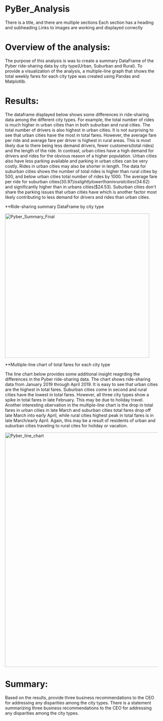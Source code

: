 # PyBer_Analysis
There is a title, and there are multiple sections
Each section has a heading and subheading
Links to images are working and displayed correctly
# Overview of the analysis:
The purpose of this analysis is was to create a summary DataFrame of the Pyber ride-sharing data by city type(Urban, Suburban and Rural). To provide a visualization of the analysis, a multiple-line graph that shows the total weekly fares for each city type was created using Pandas and Matplotlib.

# Results: 
The dataframe displayed below shows some differences in ride-sharing data among the different city types. For example, the total number of rides is much higher in urban cities than in both suburban and rural cities. The total number of drivers is also highest in urban cities. It is not surprising to see that urban cities have the most in total fares. However, the average fare per ride and average fare per driver is highest in rural areas. This is most likely due to there being less demand drivers, fewer customers(total rides) and the length of the ride. In contrast, urban cities have a high demand for drivers and rides for the obvious reason of a higher population. Urban cities also have less parking available and parking in urban cities can be very costly. Rides in urban cities may also be shorter in length. The data for suburban cities shows the number of total rides is higher than rural cities by 500, and below urban cities total number of rides by 1000. The average fare per ride for suburban cities($30.97) is slightly lower than in rural cities($34.62) and significantly higher than in urbans cities($24.53). Suburban cities don't share the parking issues that urban cities have which is another factor most likely contributing to less demand for drivers and rides than urban cities.

**Ride-sharing summary DataFrame by city type

<img width="475" alt="Pyber_Summary_Final" src="https://user-images.githubusercontent.com/78699465/112760674-dc29fa80-8fc5-11eb-80f5-d967a02dc5ba.png">





**Multiple-line chart of total fares for each city type

The line chart below provides some additional insight reagrding the differences in the Pyber ride-sharing data. The chart shows ride-sharing data from January 2019 through April 2019. It is easy to see that urban cities are the highest in total fares. Suburban cities come in second and rural cities have the lowest in total fares. However, all three city types show a spike in total fares in late February. This may be due to holiday travel.
Another interesting obervation in the multiple-line chart is the drop in total fares in urban cities in late March and suburban cities total fares drop off late March into early April, while rural cities highest peak in total fares is in late March/early April. Again, this may be a result of residents of urban and suburban cities traveling to rural cites for holiday or vacation.


<img width="772" alt="Pyber_line_chart" src="https://user-images.githubusercontent.com/78699465/112760637-c4527680-8fc5-11eb-9dc9-0af09ec749fb.png">




# Summary:
Based on the results, provide three business recommendations to the CEO for addressing any disparities among the city types.
There is a statement summarizing three business recommendations to the CEO for addressing any disparities among the city types.
